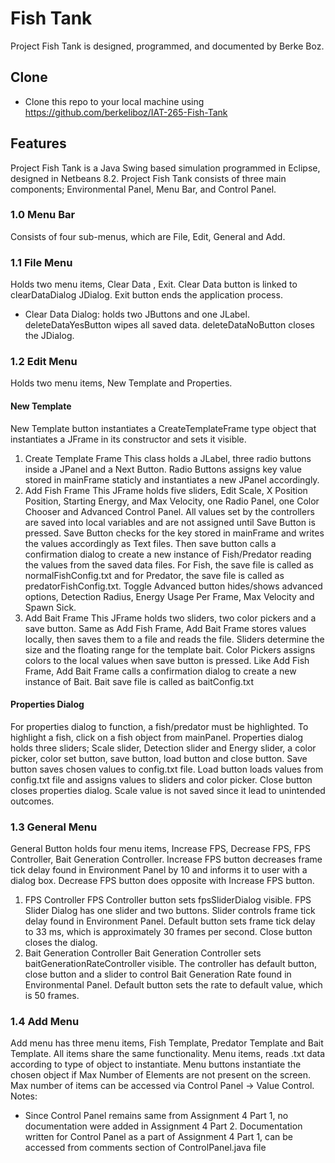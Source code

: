 # Fish Tank
Project Fish Tank is designed, programmed, and documented by Berke Boz. 

## Clone
 * Clone this repo to your local machine using https://github.com/berkeliboz/IAT-265-Fish-Tank

## Features 
Project Fish Tank is a Java Swing based simulation programmed in Eclipse, designed in Netbeans 8.2. Project Fish Tank consists of three main components; Environmental Panel, Menu Bar, and Control Panel.
### 1.0 Menu Bar
Consists of four sub-menus, which are File, Edit, General and Add.
### 1.1 File Menu
Holds two menu items, Clear Data , Exit. Clear Data button is linked to clearDataDialog JDialog. Exit button ends the application process.
* Clear Data Dialog: holds two JButtons and one JLabel. deleteDataYesButton wipes all saved data. deleteDataNoButton closes the JDialog.
### 1.2 Edit Menu
Holds two menu items, New Template and Properties.
#### New Template
New Template button instantiates a CreateTemplateFrame type object that instantiates a JFrame in its constructor and sets it visible.
1. Create Template Frame
This class holds a JLabel, three radio buttons inside a JPanel and a Next Button. Radio Buttons assigns key value stored in mainFrame staticly and instantiates a new JPanel accordingly.
2. Add Fish Frame
This JFrame holds five sliders, Edit Scale, X Position Position, Starting Energy, and Max Velocity, one Radio Panel, one Color Chooser and Advanced Control Panel. All values set by the controllers are saved into local variables and are not assigned until Save Button is pressed. Save Button checks for the key stored in mainFrame and writes the values accordingly as Text files. Then save button calls a confirmation dialog to create a new instance of Fish/Predator reading the values from the saved data files. For Fish, the save file is called as normalFishConfig.txt and for Predator, the save file is called as predatorFishConfig.txt. Toggle Advanced button hides/shows advanced options, Detection Radius, Energy Usage Per Frame, Max Velocity and Spawn Sick.
3. Add Bait Frame
This JFrame holds two sliders, two color pickers and a save button. Same as Add Fish Frame, Add Bait Frame stores values locally, then saves them to a file and reads the file. Sliders determine the size and the floating range for the template bait. Color Pickers assigns colors to the local values when save button is pressed. Like Add Fish Frame, Add Bait Frame calls a confirmation dialog to create a new instance of Bait. Bait save file is called as baitConfig.txt
#### Properties Dialog
For properties dialog to function, a fish/predator must be highlighted. To highlight a fish, click on a fish object from mainPanel. Properties dialog holds three sliders; Scale slider, Detection slider and Energy slider, a color picker, color set button, save button, load button and close button. Save button saves chosen values to config.txt file. Load button loads values from config.txt file and assigns values to sliders and color picker. Close button closes properties dialog. Scale value is not saved since it lead to unintended outcomes.
### 1.3 General Menu
General Button holds four menu items, Increase FPS, Decrease FPS, FPS Controller, Bait Generation Controller. Increase FPS button decreases frame tick delay found in Environment Panel by 10 and informs it to user with a dialog box. Decrease FPS button does opposite with Increase FPS button.
1. FPS Controller
FPS Controller button sets fpsSliderDialog visible. FPS Slider Dialog has one slider and two buttons. Slider controls frame tick delay found in Environment Panel. Default button sets frame tick delay to 33 ms, which is approximately 30 frames per second. Close button closes the dialog.
2. Bait Generation Controller
Bait Generation Controller sets baitGenerationRateController visible. The controller has default button, close button and a slider to control Bait Generation Rate found in Environmental Panel. Default button sets the rate to default value, which is 50 frames.
### 1.4 Add Menu
Add menu has three menu items, Fish Template, Predator Template and Bait Template. All items share the same functionality. Menu items, reads .txt data according to type of object to instantiate. Menu buttons instantiate the chosen object if Max Number of Elements are not present on the screen. Max number of items can be accessed via Control Panel -> Value Control.
Notes:
- Since Control Panel remains same from Assignment 4 Part 1, no documentation were added in Assignment 4 Part 2. Documentation written for Control Panel as a part of Assignment 4 Part 1, can be accessed from comments section of ControlPanel.java file
